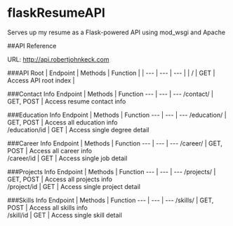 # flaskResumeAPI
Serves up my resume as a Flask-powered API using mod_wsgi and Apache

##API Reference

URL: http://api.robertjohnkeck.com

###API Root
| Endpoint | Methods | Function |
| --- | --- | --- |
| / | GET | Access API root index |

###Contact Info
Endpoint | Methods | Function
--- | --- | ---
/contact/ | GET, POST | Access resume contact info

###Education Info
Endpoint | Methods | Function
--- | --- | ---
/education/ | GET, POST | Access all education info  
/education/id | GET | Access single degree detail 

###Career Info
Endpoint | Methods | Function
--- | --- | ---
/career/ | GET, POST | Access all career info     
/career/id | GET | Access single job detail    

###Projects Info
Endpoint | Methods | Function
--- | --- | ---
/projects/ | GET, POST | Access all projects info   
/project/id | GET | Access single project detail 

###Skills Info
Endpoint | Methods | Function
--- | --- | ---
/skills/ | GET, POST | Access all skills info    
/skill/id | GET | Access single skill detail  

